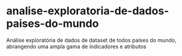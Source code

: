 # analise-exploratoria-de-dados-paises-do-mundo
Análise exploratória de dados de dataset de todos países do mundo, abrangendo uma ampla gama de indicadores e atributos
